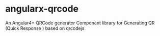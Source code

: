 # angularx-qrcode
An Angular4+ QRCode generator Component library for Generating QR (Quick Response ) based on qrcodejs 
